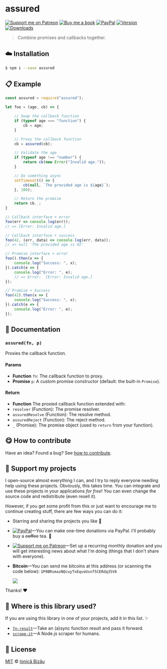 
# assured

 [![Support me on Patreon][badge_patreon]][patreon] [![Buy me a book][badge_amazon]][amazon] [![PayPal][badge_paypal_donate]][paypal-donations] [![Version](https://img.shields.io/npm/v/assured.svg)](https://www.npmjs.com/package/assured) [![Downloads](https://img.shields.io/npm/dt/assured.svg)](https://www.npmjs.com/package/assured)

> Combine promises and callbacks together.

## :cloud: Installation

```sh
$ npm i --save assured
```


## :clipboard: Example



```js
const assured = require("assured");

let foo = (age, cb) => {

    // Swap the callback function
    if (typeof age === "function") {
        cb = age;
    }

    // Proxy the callback function
    cb = assured(cb);

    // Validate the age
    if (typeof age !== "number") {
        return cb(new Error("Invalid age."));
    }

    // Do something async
    setTimeout(() => {
        cb(null, `The provided age is ${age}`);
    }, 100);

    // Return the promise
    return cb._;
}

// Callback interface + error
foo(err => console.log(err));
// => [Error: Invalid age.]

// Callback interface + success
foo(42, (err, data) => console.log(err, data));
// => null 'The provided age is 42'

// Promise interface + error
foo().then(x => {
    console.log("Success: ", x);
}).catch(e => {
    console.log("Error: ", e);
    // => Error:  [Error: Invalid age.]
});

// Promise + Success
foo(42).then(x => {
    console.log("Success: ", x);
}).catch(e => {
    console.log("Error: ", e);
});
```

## :memo: Documentation


### `assured(fn, p)`
Proxies the callback function.

#### Params
- **Function** `fn`: The callback function to proxy.
- **Promise** `p`: A custom promise constructor (default: the built-in `Promise`).

#### Return
- **Function** The proxied callback function extended with:
 - `resolver` (Function): The promise resolver.
 - `assuredResolve` (Function): The resolve method.
 - `assuredReject` (Function): The reject method.
 - `_` (Promise): The promise object (used to `return` from your function).



## :yum: How to contribute
Have an idea? Found a bug? See [how to contribute][contributing].


## :sparkling_heart: Support my projects

I open-source almost everything I can, and I try to reply everyone needing help using these projects. Obviously,
this takes time. You can integrate and use these projects in your applications *for free*! You can even change the source code and redistribute (even resell it).

However, if you get some profit from this or just want to encourage me to continue creating stuff, there are few ways you can do it:

 - Starring and sharing the projects you like :rocket:
 - [![PayPal][badge_paypal]][paypal-donations]—You can make one-time donations via PayPal. I'll probably buy a ~~coffee~~ tea. :tea:
 - [![Support me on Patreon][badge_patreon]][patreon]—Set up a recurring monthly donation and you will get interesting news about what I'm doing (things that I don't share with everyone).
 - **Bitcoin**—You can send me bitcoins at this address (or scanning the code below): `1P9BRsmazNQcuyTxEqveUsnf5CERdq35V6`

    ![](https://i.imgur.com/z6OQI95.png)

Thanks! :heart:


## :dizzy: Where is this library used?
If you are using this library in one of your projects, add it in this list. :sparkles:


 - [`fn-result`](https://github.com/IonicaBizau/fn-result#readme)—Take an (a)sync function result and pass it forward.
 - [`scrape-it`](https://github.com/IonicaBizau/scrape-it#readme)—A Node.js scraper for humans.

## :scroll: License

[MIT][license] © [Ionică Bizău][website]

[badge_patreon]: http://ionicabizau.github.io/badges/patreon.svg
[badge_amazon]: http://ionicabizau.github.io/badges/amazon.svg
[badge_paypal]: http://ionicabizau.github.io/badges/paypal.svg
[badge_paypal_donate]: http://ionicabizau.github.io/badges/paypal_donate.svg
[patreon]: https://www.patreon.com/ionicabizau
[amazon]: http://amzn.eu/hRo9sIZ
[paypal-donations]: https://www.paypal.com/cgi-bin/webscr?cmd=_s-xclick&hosted_button_id=RVXDDLKKLQRJW
[donate-now]: http://i.imgur.com/6cMbHOC.png

[license]: http://showalicense.com/?fullname=Ionic%C4%83%20Biz%C4%83u%20%3Cbizauionica%40gmail.com%3E%20(https%3A%2F%2Fionicabizau.net)&year=2016#license-mit
[website]: https://ionicabizau.net
[contributing]: /CONTRIBUTING.md
[docs]: /DOCUMENTATION.md
